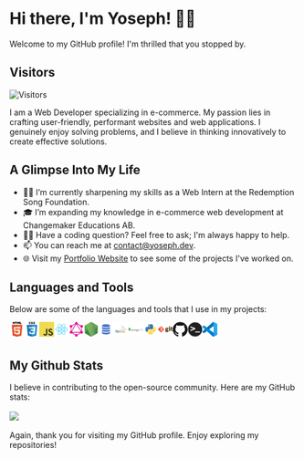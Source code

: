 # Hi there, I'm Yoseph! 👋🏽

Welcome to my GitHub profile! I'm thrilled that you stopped by.

## Visitors
![Visitors](https://api.visitorbadge.io/api/combined?path=isakbet%2Fgithub-visitors-badge&label=Visitors%20&labelColor=%23f47373&countColor=%23263759)

I am a Web Developer specializing in e-commerce. My passion lies in crafting user-friendly, performant websites and web applications. I genuinely enjoy solving problems, and I believe in thinking innovatively to create effective solutions.

## A Glimpse Into My Life

- 👨‍💻 I’m currently sharpening my skills as a Web Intern at the Redemption Song Foundation.
- 🎓 I’m expanding my knowledge in e-commerce web development at Changemaker Educations AB.
- 🙋‍♂️ Have a coding question? Feel free to ask; I'm always happy to help.
- 📫 You can reach me at [contact@yoseph.dev](mailto:contact@yoseph.dev).
- 🌐 Visit my [Portfolio Website](https://yoseph.dev) to see some of the projects I've worked on.

## Languages and Tools

Below are some of the languages and tools that I use in my projects:

<img align="left" alt="HTML5" width="26px" src="https://raw.githubusercontent.com/github/explore/80688e429a7d4ef2fca1e82350fe8e3517d3494d/topics/html/html.png" />
<img align="left" alt="CSS3" width="26px" src="https://raw.githubusercontent.com/github/explore/80688e429a7d4ef2fca1e82350fe8e3517d3494d/topics/css/css.png" />
<img align="left" alt="JavaScript" width="26px" src="https://raw.githubusercontent.com/github/explore/80688e429a7d4ef2fca1e82350fe8e3517d3494d/topics/javascript/javascript.png" />
<img align="left" alt="React" width="26px" src="https://raw.githubusercontent.com/github/explore/80688e429a7d4ef2fca1e82350fe8e3517d3494d/topics/react/react.png" />
<img align="left" alt="GraphQL" width="26px" src="https://raw.githubusercontent.com/github/explore/80688e429a7d4ef2fca1e82350fe8e3517d3494d/topics/graphql/graphql.png" />
<img align="left" alt="Node.js" width="26px" src="https://raw.githubusercontent.com/github/explore/80688e429a7d4ef2fca1e82350fe8e3517d3494d/topics/nodejs/nodejs.png" />
<img align="left" alt="SQL" width="26px" src="https://raw.githubusercontent.com/github/explore/80688e429a7d4ef2fca1e82350fe8e3517d3494d/topics/sql/sql.png" />
<img align="left" alt="MySQL" width="26px" src="https://raw.githubusercontent.com/github/explore/80688e429a7d4ef2fca1e82350fe8e3517d3494d/topics/mysql/mysql.png" />
<img align="left" alt="MongoDB" width="26px" src="https://raw.githubusercontent.com/github/explore/80688e429a7d4ef2fca1e82350fe8e3517d3494d/topics/mongodb/mongodb.png" />
<img align="left" alt="Python" width="26px" src="https://raw.githubusercontent.com/github/explore/80688e429a7d4ef2fca1e82350fe8e3517d3494d/topics/python/python.png" />
<img align="left" alt="Git" width="26px" src="https://raw.githubusercontent.com/github/explore/80688e429a7d4ef2fca1e82350fe8e3517d3494d/topics/git/git.png" />
<img align="left" alt="GitHub" width="26px" src="https://raw.githubusercontent.com/github/explore/78df643247d429f6cc873026c0622819ad797942/topics/github/github.png" />
<img align="left" alt="Terminal" width="26px" src="https://raw.githubusercontent.com/github/explore/80688e429a7d4ef2fca1e82350fe8e3517d3494d/topics/terminal/terminal.png" />
<img align="left" alt="Visual Studio Code" width="26px" src="https://raw.githubusercontent.com/github/explore/80688e429a7d4ef2fca1e82350fe8e3517d3494d/topics/visual-studio-code/visual-studio-code.png" />

<br />
<br />

## My Github Stats

I believe in contributing to the open-source community. Here are my GitHub stats:
<br/>
<br/>
<img height="180em" src="https://github-readme-stats.vercel.app/api?username=yosephdev&show_icons=true&hide_border=true&&count_private=true&include_all_commits=true" />

Again, thank you for visiting my GitHub profile. Enjoy exploring my repositories!
